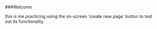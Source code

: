 ###Welcome

this is me practicing using the on-screen 'create new page' button to test out its functionality